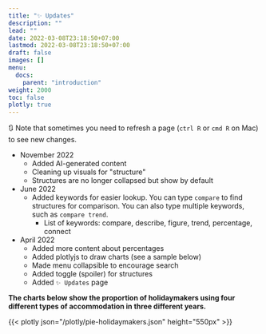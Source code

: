 ```yaml
---
title: "✨ Updates"
description: ""
lead: ""
date: 2022-03-08T23:18:50+07:00
lastmod: 2022-03-08T23:18:50+07:00
draft: false
images: []
menu:
  docs:
    parent: "introduction"
weight: 2000
toc: false
plotly: true
---
```


🔃 Note that sometimes you need to refresh a page (`ctrl R` or `cmd R` on Mac) to see new changes.

- November 2022
  - Added AI-generated content
  - Cleaning up visuals for "structure"
  - Structures are no longer collapsed but show by default
- June 2022
  - Added keywords for easier lookup. You can type `compare` to find structures for comparison. You can also type multiple keywords, such as `compare trend`.
    - List of keywords: compare, describe, figure, trend, percentage, connect
- April 2022
  - Added more content about percentages
  - Added plotlyjs to draw charts (see a sample below)
  - Made menu collapsible to encourage search
  - Added toggle (spoiler) for structures
  - Added `✨ Updates` page

**The charts below show the proportion of holidaymakers using four different types of accommodation in three different years.**

{{< plotly json="/plotly/pie-holidaymakers.json" height="550px" >}}
